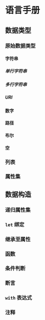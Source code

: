 # 语言手册

## 数据类型

### 原始数据类型

#### 字符串

##### 单行字符串

##### 多行字符串

##### URI

#### 数字

#### 路径

#### 布尔

#### 空

### 列表

### 属性集

## 数据构造

### 递归属性集

### `let` 绑定

### 继承至属性

### 函数

### 条件判断

### 断言

### `with` 表达式

### 注释